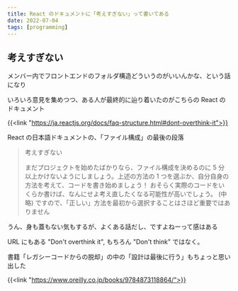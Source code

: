 ```yaml
---
title: React のドキュメントに「考えすぎない」って書いてある
date: 2022-07-04
tags: [programming]
---
```


## 考えすぎない

メンバー内でフロントエンドのフォルダ構造どういうのがいいんかな、という話になり

いろいろ意見を集めつつ、ある人が最終的に辿り着いたのがこちらの React のドキュメント

{{<link "https://ja.reactjs.org/docs/faq-structure.html#dont-overthink-it">}}

React の日本語ドキュメントの、「ファイル構成」の最後の段落

> 考えすぎない
>
> まだプロジェクトを始めたばかりなら、ファイル構成を決めるのに 5 分以上かけないようにしましょう。上述の方法の 1 つを選ぶか、自分自身の方法を考えて、コードを書き始めましょう！ おそらく実際のコードをいくらか書けば、なんにせよ考え直したくなる可能性が高いでしょう。
> (中略)
> ですので、「正しい」方法を最初から選択することはさほど重要ではありません

うん、身も蓋もない気もするが、よくある話だし、ですよねーって感はある

URL にもある "Don't overthink it", もちろん "Don't think" ではなく。

書籍「レガシーコードからの脱却」の中の「設計は最後に行う」もちょっと思い出した

{{<link "https://www.oreilly.co.jp/books/9784873118864/">}}
